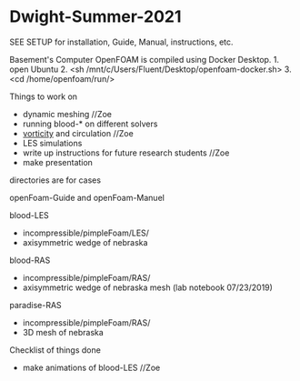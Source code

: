 # Dwight-Summer-2021

SEE SETUP for installation, Guide, Manual, instructions, etc.

Basement's Computer OpenFOAM is compiled using Docker Desktop.
	1. open Ubuntu
	2. <sh /mnt/c/Users/Fluent/Desktop/openfoam-docker.sh>
	3. <cd /home/openfoam/run/>

Things to work on
* dynamic meshing //Zoe
* running blood-* on different solvers
* [vorticity](https://www.youtube.com/watch?v=4wGO__XLsmg) and circulation //Zoe
* LES simulations
* write up instructions for future research students //Zoe
* make presentation

directories are for cases

openFoam-Guide and openFoam-Manuel

blood-LES
* incompressible/pimpleFoam/LES/
* axisymmetric wedge of nebraska

blood-RAS
* incompressible/pimpleFoam/RAS/
* axisymmetric wedge of nebraska mesh (lab notebook 07/23/2019)

paradise-RAS
* incompressible/pimpleFoam/RAS/
* 3D mesh of nebraska 

Checklist of things done
* make animations of blood-LES //Zoe
